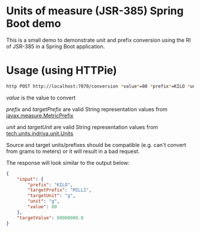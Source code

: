 # Units of measure (JSR-385) Spring Boot demo

This is a small demo to demonstrate unit and prefix conversion using the RI of JSR-385 in a Spring Boot application.

# Usage (using HTTPie)

```bash
http POST http://localhost:7070/conversion *value*=80 *prefix*=KILO *unit*=g *targetPrefix*=MILLI *targetUnit*=g
```

*value* is the value to convert

*prefix* and *targetPrefix* are valid String representation values from [javax.measure.MetricPrefix](http://unitsofmeasurement.github.io/unit-api/site/apidocs/index.html?javax/measure/Quantity.html)

*unit* and *targetUnit* are valid String representation values from [tech.units.indriya.unit.Units](https://github.com/unitsofmeasurement/indriya/blob/master/src/main/java/tech/units/indriya/unit/Units.java)

Source and target units/prefixes should be compatible (e.g. can't convert from grams to meters) or it will result in a bad request.

The response will look similar to the output below:

```json
{
    "input": {
        "prefix": "KILO",
        "targetPrefix": "MILLI",
        "targetUnit": "g",
        "unit": "g",
        "value": 80
    },
    "targetValue": 80000000.0
}
``` 